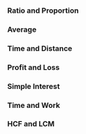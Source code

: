 ### Ratio and Proportion

### Average

### Time and Distance

### Profit and Loss

### Simple Interest

### Time and Work

### HCF and LCM